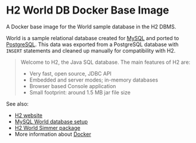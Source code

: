 H2 World DB Docker Base Image
=============================

A Docker base image for the World sample database in the H2 DBMS.

World is a sample relational database created for [MySQL](https://dev.mysql.com/doc/world-setup/en/)
and ported to [PostgreSQL](http://pgfoundry.org/frs/?group_id=1000150&release_id=366#world-world-1.0-title-content).
This data was exported from a PostgreSQL database with `INSERT` statements and
cleaned up manually for compatibility with H2.

> Welcome to H2, the Java SQL database. The main features of H2 are:
> * Very fast, open source, JDBC API
> * Embedded and server modes; in-memory databases
> * Browser based Console application
> * Small footprint: around 1.5 MB jar file size

See also:

* [H2 website](http://www.h2database.com/html/main.html)
* [MySQL World database setup](https://dev.mysql.com/doc/world-setup/en/)
* [H2 World Simmer package](https://github.com/similitude/h2-world-simmer)
* More information about [Docker](https://www.docker.com/)
